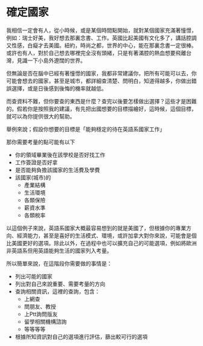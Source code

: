 # 確定國家

我相信一定會有人，從小時候，或是某個時間點開始，就對某個國家充滿著憧憬，例如：瑞士好美，我好想去那裏念書、工作。英國比起美國有文化多了，講話腔調又性感，白癡才去美國。紐約，時尚之都，世界的中心，能在那裏念書一定很棒。或許也有人，對於自己想去哪裡完全沒有頭緒，只是有著滿腔的熱血想要飛離台灣，見識一下小島外遼闊的世界。

但無論是否在腦中已經有著憧憬的國家，我都非常建議你，把所有可能可以去，你可能會想去的國家，甚至是城市，都詳細查清楚、問明白，知道得越多，你做出錯誤選擇，或是日後感到後悔的機率就越低。

而查資料不難，但你要查的東西是什麼？查完以後要怎樣做出選擇？這些才是困難的。假若你是按照我的建議，有先把出國想要的目標描繪好，這時候，這個目標，就可以為你提供很大的幫助。

舉例來說；假設你想要的目標是「能夠穩定的待在英語系國家工作」

那你需要考量的點可能有以下

- 你的領域畢業後在該學校是否好找工作
- 工作簽證是否好拿
- 是否能夠負擔該國家的生活費及學費
- 該國家(城市)的
  - 產業結構
  - 生活環境
  - 各類保險
  - 薪資水準
  - 各類稅率

以這個例子來說，英語系國家大概最容易想到的就是美國了，但根據你的專業方向、經濟能力，甚至是喜好的生活模式、環境，或許加拿大對你來說，可能會是個比美國更好的選項。除此以外，在過程中也可以擴充自己的可能選項，例如將歐洲非英語系但用英語能夠生活的國家列入考量。

所以簡單來說，在這階段你需要做的事情是：

- 列出可能的國家
- 列出對自己來說重要、需要考量的方向
- 查詢相關資訊，這裡的查詢，包含：
  - 上網查
  - 問朋友、教授
  - 上Ptt詢問版友
  - 留學相關機構諮詢
  - 等等等等
- 根據所知資訊對自己的選項進行評估，篩出較可行的選項